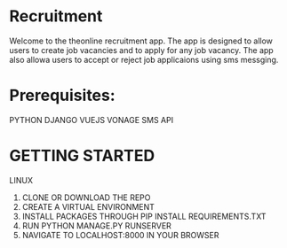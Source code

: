 # Recruitment
Welcome to the theonline recruitment app. The app is designed to allow users to create job vacancies and to apply for any job vacancy. The app also allowa users to accept or reject job 
applicaions using sms messging. 

# Prerequisites:
PYTHON
DJANGO
VUEJS
VONAGE SMS API

# GETTING STARTED
LINUX
1. CLONE OR DOWNLOAD THE REPO
2. CREATE A VIRTUAL ENVIRONMENT
3. INSTALL PACKAGES THROUGH PIP INSTALL REQUIREMENTS.TXT
4. RUN PYTHON MANAGE.PY RUNSERVER
5. NAVIGATE TO LOCALHOST:8000 IN YOUR BROWSER

